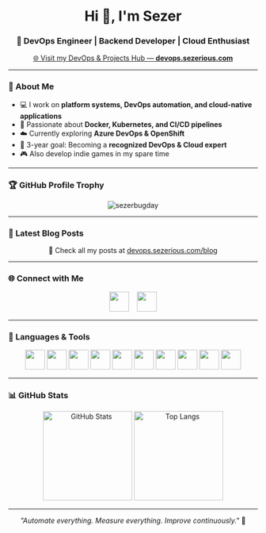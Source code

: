 <h1 align="center">Hi 👋, I'm Sezer</h1>
<h3 align="center">🚀 DevOps Engineer | Backend Developer | Cloud Enthusiast</h3>

<p align="center">
  <a href="https://devops.sezerious.com" target="_blank">
    🌐 Visit my DevOps & Projects Hub — <b>devops.sezerious.com</b>
  </a>
</p>

---

### 🧰 About Me  
- 💻 I work on **platform systems, DevOps automation, and cloud-native applications**  
- 🐳 Passionate about **Docker, Kubernetes, and CI/CD pipelines**  
- ☁️ Currently exploring **Azure DevOps & OpenShift**  
- 🧠 3-year goal: Becoming a **recognized DevOps & Cloud expert**  
- 🎮 Also develop indie games in my spare time  

---

### 🏆 GitHub Profile Trophy  
<p align="center">
  <img src="https://github-profile-trophy.vercel.app/?username=sezerbugday&theme=onedark&margin-w=10&margin-h=10&no-bg=true&no-frame=true" alt="sezerbugday" />
</p>

---

### 📰 Latest Blog Posts  
<!-- BLOG-POST-LIST:START -->
<!-- BLOG-POST-LIST:END -->
<p align="center">
  📝 Check all my posts at <a href="https://devops.sezerious.com/blog" target="_blank">devops.sezerious.com/blog</a>
</p>

---

### 🌐 Connect with Me  
<p align="center">
  <a href="https://linkedin.com/in/sezerbugday" target="_blank"><img src="https://cdn.jsdelivr.net/gh/devicons/devicon/icons/linkedin/linkedin-original.svg" width="40" height="40"/></a>
  &nbsp;&nbsp;
  <a href="https://medium.com/@sezerbugday" target="_blank"><img src="https://cdn.jsdelivr.net/gh/simple-icons/simple-icons/icons/medium.svg" width="40" height="40" /></a>
</p>

---

### 🧠 Languages & Tools  
<p align="center">
  <img src="https://cdn.jsdelivr.net/gh/devicons/devicon/icons/docker/docker-original.svg" width="40" height="40"/>
  <img src="https://cdn.jsdelivr.net/gh/devicons/devicon/icons/kubernetes/kubernetes-plain.svg" width="40" height="40"/>
  <img src="https://cdn.jsdelivr.net/gh/devicons/devicon/icons/azure/azure-original.svg" width="40" height="40"/>
  <img src="https://cdn.jsdelivr.net/gh/devicons/devicon/icons/git/git-original.svg" width="40" height="40"/>
  <img src="https://cdn.jsdelivr.net/gh/devicons/devicon/icons/python/python-original.svg" width="40" height="40"/>
  <img src="https://cdn.jsdelivr.net/gh/devicons/devicon/icons/flask/flask-original.svg" width="40" height="40"/>
  <img src="https://cdn.jsdelivr.net/gh/devicons/devicon/icons/mysql/mysql-original-wordmark.svg" width="40" height="40"/>
  <img src="https://cdn.jsdelivr.net/gh/devicons/devicon/icons/firebase/firebase-plain.svg" width="40" height="40"/>
  <img src="https://cdn.jsdelivr.net/gh/devicons/devicon/icons/unity/unity-original.svg" width="40" height="40"/>
  <img src="https://cdn.jsdelivr.net/gh/devicons/devicon/icons/unrealengine/unrealengine-original.svg" width="40" height="40"/>
</p>

---

### 📊 GitHub Stats  
<p align="center">
  <img src="https://github-readme-stats.vercel.app/api?username=sezerbugday&show_icons=true&theme=tokyonight" alt="GitHub Stats" height="180"/>
  <img src="https://github-readme-stats.vercel.app/api/top-langs?username=sezerbugday&layout=compact&theme=tokyonight" alt="Top Langs" height="180"/>
</p>

---

<p align="center">
  <i>"Automate everything. Measure everything. Improve continuously."</i> 🧩
</p>
